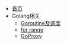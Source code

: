 - [首页](/README.md)
- Golang相关
    - [Goroutine及调度](/Golang/%E4%B8%BA%E4%BB%80%E4%B9%88%E8%A6%81%E6%9C%89%20Goroutine%20%E5%8F%8A%E6%80%8E%E4%B9%88%E8%B0%83%E5%BA%A6.md)
    - [for range](/Golang/Golang%E7%BB%8F%E5%85%B8%E2%80%9C%E5%9D%91%E2%80%9D%E4%B9%8Bfor%20range.md)
    - [GoProxy](/Golang/Golang%20Modules%E4%BB%A3%E7%90%86goproxy.io%E6%BA%90%E7%A0%81%E7%AE%80%E6%9E%90%E5%8F%8A%E6%94%B9%E9%80%A0.md)